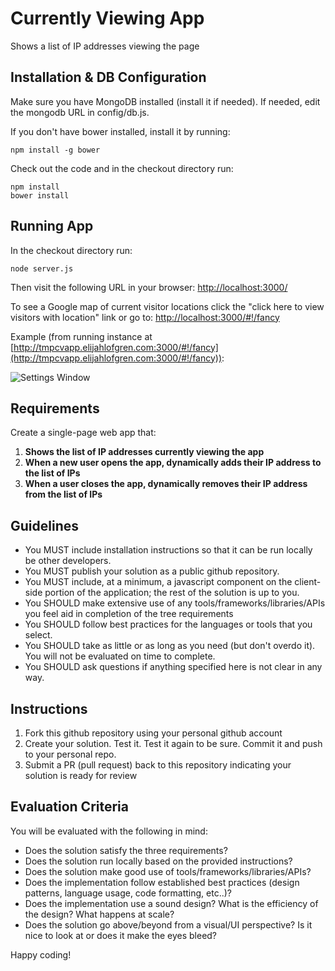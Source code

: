 # Currently Viewing App

Shows a list of IP addresses viewing the page

## Installation & DB Configuration

Make sure you have MongoDB installed (install it if needed). 
If needed, edit the mongodb URL in config/db.js.

If you don't have bower installed, install it by running:
~~~~
npm install -g bower
~~~~

Check out the code and in the checkout directory run:
~~~~
npm install
bower install
~~~~

## Running App 
In the checkout directory run:
~~~~
node server.js
~~~~

Then visit the following URL in your browser:
[http://localhost:3000/](http://localhost:3000)

To see a Google map of current visitor locations click the
"click here to view visitors with location" link or go to:
[http://localhost:3000/#!/fancy](http://localhost:3000/#!/fancy)

Example (from running instance at [http://tmpcvapp.elijahlofgren.com:3000/#!/fancy](http://tmpcvapp.elijahlofgren.com:3000/#!/fancy)):

![Settings Window](https://raw.github.com/elijahlofgren/currently-viewing-app/master/Screenshot.PNG)

## Requirements

Create a single-page web app that:

1. **Shows the list of IP addresses currently viewing the app**
2. **When a new user opens the app, dynamically adds their IP address to the list of IPs**
3. **When a user closes the app, dynamically removes their IP address from the list of IPs**

## Guidelines

- You MUST include installation instructions so that it can be run locally be other developers.
- You MUST publish your solution as a public github repository.
- You MUST include, at a minimum, a javascript component on the client-side portion of the application; the rest of the solution is up to you.
- You SHOULD make extensive use of any tools/frameworks/libraries/APIs you feel aid in completion of the tree requirements
- You SHOULD follow best practices for the languages or tools that you select.
- You SHOULD take as little or as long as you need (but don't overdo it). You will not be evaluated on time to complete.
- You SHOULD ask questions if anything specified here is not clear in any way.

## Instructions

1. Fork this github repository using your personal github account
2. Create your solution. Test it. Test it again to be sure. Commit it and push to your personal repo.
3. Submit a PR (pull request) back to this repository indicating your solution is ready for review

## Evaluation Criteria

You will be evaluated with the following in mind:

- Does the solution satisfy the three requirements?
- Does the solution run locally based on the provided instructions?
- Does the solution make good use of tools/frameworks/libraries/APIs?
- Does the implementation follow established best practices (design patterns, language usage, code formatting, etc..)?
- Does the implementation use a sound design? What is the efficiency of the design? What happens at scale?
- Does the solution go above/beyond from a visual/UI perspective? Is it nice to look at or does it make the eyes bleed?

Happy coding!


